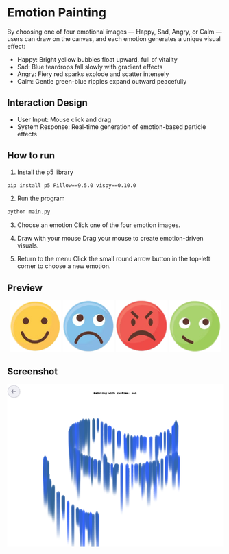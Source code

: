 # Emotion Painting

By choosing one of four emotional images — Happy, Sad, Angry, or Calm — users can draw on the canvas, and each emotion generates a unique visual effect:

- Happy: Bright yellow bubbles float upward, full of vitality
- Sad: Blue teardrops fall slowly with gradient effects
- Angry: Fiery red sparks explode and scatter intensely
- Calm: Gentle green-blue ripples expand outward peacefully

## Interaction Design
- User Input: Mouse click and drag
- System Response: Real-time generation of emotion-based particle effects

## How to run
1. Install the p5 library
```bash
pip install p5 Pillow==9.5.0 vispy==0.10.0
```

2. Run the program
```bash
python main.py
```
3. Choose an emotion
Click one of the four emotion images.

4. Draw with your mouse
Drag your mouse to create emotion-driven visuals.

5. Return to the menu
Click the small round arrow button in the top-left corner to choose a new emotion.

## Preview
<p align="center">
  <img src="assets/happy.png" alt="Happy" width="120" />
  <img src="assets/sad.png" alt="Sad" width="120" />
  <img src="assets/angry.png" alt="Angry" width="120" />
  <img src="assets/calm.png" alt="Calm" width="120" />
</p>

## Screenshot
<p align="center">
  <img src="assets/screenshot.png" alt="Emotion Painting screenshot" width="800" />
</p>
